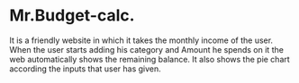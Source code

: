 # Mr.Budget-calc.
It is a friendly website in which it takes the monthly income of the user. When the user starts adding his category and Amount he spends on it the web automatically shows the remaining balance. It also shows the pie chart according the inputs that user has given. 
